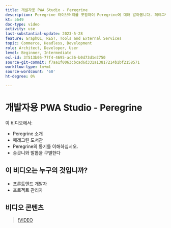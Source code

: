```yaml
---
title: 개발자용 PWA Studio - Peregrine
description: Peregrine 라이브러리를 포함하여 Peregrine에 대해 알아봅니다. 페레그린 후크와 발톱​의 차이점에 대한 페레그린의 동기를 이해합니다.
kt: 5649
doc-type: video
activity: use
last-substantial-update: 2023-5-28
feature: GraphQL, REST, Tools and External Services
topic: Commerce, Headless, Development
role: Architect, Developer, User
level: Beginner, Intermediate
exl-id: 3f513b05-77f4-4695-ac36-b0d73d1e2750
source-git-commit: f7aa1f0063cbcad6d331a13817214b1bf2158571
workflow-type: tm+mt
source-wordcount: '60'
ht-degree: 0%

---
```


# 개발자용 PWA Studio - Peregrine

이 비디오에서:

- Peregrine 소개
- 페레그린 도서관
- Peregrine의 동기를 이해하십시오.
- 송곳니와 발톱을 구별한다

## 이 비디오는 누구의 것입니까?

- 프론트엔드 개발자
- 프로젝트 관리자

## 비디오 콘텐츠

>[!VIDEO](https://video.tv.adobe.com/v/35720?quality=12&learn=on)
